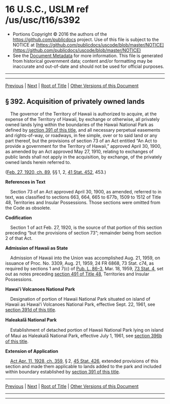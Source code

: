 ---
---

# 16 U.S.C., USLM ref /us/usc/t16/s392

* Portions Copyright © 2016 the authors of the https://github.com/publicdocs project.
  Use of this file is subject to the NOTICE at [https://github.com/publicdocs/uscode/blob/master/NOTICE](https://github.com/publicdocs/uscode/blob/master/NOTICE)
* See the [Document Metadata](././../../../../..//README.md) for more information.
  This file is generated from historical government data; content and/or formatting may be inaccurate and out-of-date and should not be used for official purposes.

----------
----------

[Previous](./../../../../..//us/usc/t16/ch1/schXLI/m__us_usc_t16_s391d.md) | [Next](./../../../../..//us/usc/t16/ch1/schXLI/m__us_usc_t16_s392a.md) | [Root of Title](./../../../../../) | [Other Versions of this Document](https://publicdocs.github.io/go/links?ns=uslm&ref=%2Fus%2Fusc%2Ft16%2Fs392)

## § 392. Acquisition of privately owned lands

    The governor of the Territory of Hawaii is authorized to acquire, at the expense of the Territory of Hawaii, by exchange or otherwise, all privately owned lands lying within the boundaries of the Hawaii National Park as defined by [section 391 of this title][/us/usc/t16/s391], and all necessary perpetual easements and rights-of-way, or roadways, in fee simple, over or to said land or any part thereof, but the provisions of section 73 of an Act entitled “An Act to provide a government for the Territory of Hawaii,” approved April 30, 1900, as amended by an Act approved May 27, 1910, relating to exchanges of public lands shall not apply in the acquisition, by exchange, of the privately owned lands herein referred to.

([Feb. 27, 1920, ch. 89][/us/act/1920-02-27/ch89], §§ 1, 2, [41 Stat. 452][/us/stat/41/452], 453.)

 __References in Text__ 

    Section 73 of an Act approved April 30, 1900, as amended, referred to in text, was classified to sections 663, 664, 665 to 677b, 1509 to 1512 of Title 48, Territories and Insular Possessions. Those sections were omitted from the Code as obsolete.

 __Codification__ 

    Section 1 of act Feb. 27, 1920, is the source of that portion of this section preceding “but the provisions of section 73”; remainder being from section 2 of that Act.

 __Admission of Hawaii as State__ 

    Admission of Hawaii into the Union was accomplished Aug. 21, 1959, on issuance of Proc. No. 3309, Aug. 21, 1959, 24 FR 6868, 73 Stat. c74, as required by sections 1 and 7(c) of [Pub. L. 86–3][/us/pl/86/3], Mar. 18, 1959, [73 Stat. 4][/us/stat/73/4], set out as notes preceding [section 491 of Title 48][/us/usc/t48/s491], Territories and Insular Possessions.

 __Hawaiʻi Volcanoes National Park__ 

    Designation of portion of Hawaii National Park situated on island of Hawaii as Hawaiʻi Volcanoes National Park, effective Sept. 22, 1961, see [section 391d of this title][/us/usc/t16/s391d].

 __Haleakala̅ National Park__ 

    Establishment of detached portion of Hawaii National Park lying on island of Maui as Haleakala̅ National Park, effective July 1, 1961, see [section 396b of this title][/us/usc/t16/s396b].

 __Extension of Application__ 

    [Act Apr. 11, 1928, ch. 359][/us/act/1928-04-11/ch359], § 2, [45 Stat. 426][/us/stat/45/426], extended provisions of this section and made them applicable to lands added to the park and included within boundary established by [section 391 of this title][/us/usc/t16/s391].

----------

[Previous](./../../../../..//us/usc/t16/ch1/schXLI/m__us_usc_t16_s391d.md) | [Next](./../../../../..//us/usc/t16/ch1/schXLI/m__us_usc_t16_s392a.md) | [Root of Title](./../../../../../) | [Other Versions of this Document](https://publicdocs.github.io/go/links?ns=uslm&ref=%2Fus%2Fusc%2Ft16%2Fs392)

----------
----------

[/us/usc/t16/s391]: https://publicdocs.github.io/go/links?ns=uslm&ref=%2Fus%2Fusc%2Ft16%2Fs391
[/us/act/1920-02-27/ch89]: https://publicdocs.github.io/go/links?ns=uslm&ref=%2Fus%2Fact%2F1920-02-27%2Fch89
[/us/stat/41/452]: https://publicdocs.github.io/go/links?ns=uslm&ref=%2Fus%2Fstat%2F41%2F452
[/us/pl/86/3]: https://publicdocs.github.io/go/links?ns=uslm&ref=%2Fus%2Fpl%2F86%2F3
[/us/stat/73/4]: https://publicdocs.github.io/go/links?ns=uslm&ref=%2Fus%2Fstat%2F73%2F4
[/us/usc/t48/s491]: https://publicdocs.github.io/go/links?ns=uslm&ref=%2Fus%2Fusc%2Ft48%2Fs491
[/us/usc/t16/s391d]: https://publicdocs.github.io/go/links?ns=uslm&ref=%2Fus%2Fusc%2Ft16%2Fs391d
[/us/usc/t16/s396b]: https://publicdocs.github.io/go/links?ns=uslm&ref=%2Fus%2Fusc%2Ft16%2Fs396b
[/us/act/1928-04-11/ch359]: https://publicdocs.github.io/go/links?ns=uslm&ref=%2Fus%2Fact%2F1928-04-11%2Fch359
[/us/stat/45/426]: https://publicdocs.github.io/go/links?ns=uslm&ref=%2Fus%2Fstat%2F45%2F426
[/us/usc/t16/s391]: https://publicdocs.github.io/go/links?ns=uslm&ref=%2Fus%2Fusc%2Ft16%2Fs391


